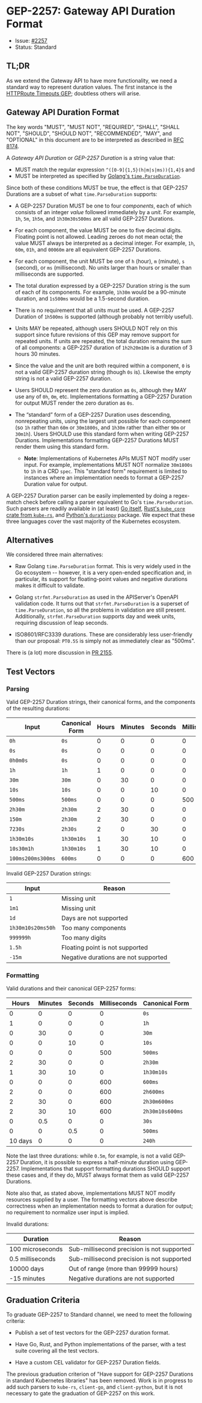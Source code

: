 # GEP-2257: Gateway API Duration Format

* Issue: [#2257](https://github.com/kubernetes-sigs/gateway-api/issues/2257)
* Status: Standard

## TL;DR

As we extend the Gateway API to have more functionality, we need a standard
way to represent duration values. The first instance is the [HTTPRoute
Timeouts GEP][GEP-1742]; doubtless others will arise.

[GEP-1742]:/geps/gep-1742

## Gateway API Duration Format

The key words "MUST", "MUST NOT", "REQUIRED", "SHALL", "SHALL NOT", "SHOULD",
"SHOULD NOT", "RECOMMENDED", "MAY", and "OPTIONAL" in this document are to be
interpreted as described in [RFC 8174].

[RFC 8174]:https://datatracker.ietf.org/doc/html/rfc8174

A _Gateway API Duration_ or _GEP-2257 Duration_ is a string value that:

- MUST match the regular expression `^([0-9]{1,5}(h|m|s|ms)){1,4}$` and
- MUST be interpreted as specified by [Golang's `time.ParseDuration`][gotime].

Since both of these conditions MUST be true, the effect is that GEP-2257
Durations are a subset of what `time.ParseDuration` supports:

- A GEP-2257 Duration MUST be one to four _components_, each of which consists
  of an integer _value_ followed immediately by a _unit_. For example, `1h`,
  `5m`, `1h5m`, and `1h30m30s500ms` are all valid GEP-2257 Durations.

- For each component, the value MUST be one to five decimal digits. Floating
  point is not allowed. Leading zeroes do not mean octal; the value MUST
  always be interpreted as a decimal integer. For example, `1h`, `60m`, `01h`,
  and `00060m` are all equivalent GEP-2257 Durations.

- For each component, the unit MUST be one of `h` (hour), `m` (minute), `s`
  (second), or `ms` (millisecond). No units larger than hours or smaller than
  milliseconds are supported.

- The total duration expressed by a GEP-2257 Duration string is the sum of
  each of its components. For example, `1h30m` would be a 90-minute duration,
  and `1s500ms` would be a 1.5-second duration.

- There is no requirement that all units must be used. A GEP-2257 Duration of
  `1h500ms` is supported (although probably not terribly useful).

- Units MAY be repeated, although users SHOULD NOT rely on this support since
  future revisions of this GEP may remove support for repeated units. If units
  are repeated, the total duration remains the sum of all components: a
  GEP-2257 duration of `1h2h20m10m` is a duration of 3 hours 30 minutes.

- Since the value and the unit are both required within a component, `0` is
  not a valid GEP-2257 duration string (though `0s` is). Likewise the empty
  string is not a valid GEP-2257 duration.

- Users SHOULD represent the zero duration as `0s`, although they MAY use any
  of `0h`, `0m`, etc. Implementations formatting a GEP-2257 Duration for
  output MUST render the zero duration as `0s`.

- The “standard” form of a GEP-2257 Duration uses descending, nonrepeating
  units, using the largest unit possible for each component (so `1h` rather
  than `60m` or `30m1800s`, and `1h30m` rather than either `90m` or `30m1h`).
  Users SHOULD use this standard form when writing GEP-2257 Durations.
  Implementations formatting GEP-2257 Durations MUST render them using this
  standard form.

    - **Note**: Implementations of Kubernetes APIs MUST NOT modify user input.
      For example, implementations MUST NOT normalize `30m1800s` to `1h` in a
      CRD `spec`. This "standard form" requirement is limited to instances
      where an implementation needs to format a GEP-2257 Duration value for
      output.

A GEP-2257 Duration parser can be easily implemented by doing a regex-match
check before calling a parser equivalent to Go's `time.ParseDuration`. Such
parsers are readily available in (at least) [Go itself][gotime], [Rust's
`kube_core` crate from `kube-rs`][kube-core], and [Python's
`durationpy`][durationpy] package. We expect that these three languages cover
the vast majority of the Kubernetes ecosystem.

[gotime]:https://pkg.go.dev/time#ParseDuration
[kube-core]:https://docs.rs/kube-core/latest/kube_core/duration/struct.Duration.html
[durationpy]:https://github.com/icholy/durationpy

## Alternatives

We considered three main alternatives:

- Raw Golang `time.ParseDuration` format. This is very widely used in the Go
  ecosystem -- however, it is a very open-ended specification and, in
  particular, its support for floating-point values and negative durations
  makes it difficult to validate.

- Golang `strfmt.ParseDuration` as used in the APIServer's OpenAPI validation
  code. It turns out that `strfmt.ParseDuration` is a superset of
  `time.ParseDuration`, so all the problems in validation are still present.
  Additionally, `strfmt.ParseDuration` supports day and week units, requiring
  discussion of leap seconds.

- ISO8601/RFC3339 durations. These are considerably less user-friendly than
  our proposal: `PT0.5S` is simply not as immediately clear as "500ms".

There is (a lot) more discussion in [PR 2155].

[PR 2155]:https://github.com/kubernetes-sigs/gateway-api/pull/2155

## Test Vectors

### Parsing

Valid GEP-2257 Duration strings, their canonical forms, and the components of
the resulting durations:

| Input | Canonical Form | Hours | Minutes | Seconds | Milliseconds |
|-------|-----------------|-------|---------|---------|--------------|
| `0h` | `0s` | 0 | 0 | 0 | 0 |
| `0s` | `0s` | 0 | 0 | 0 | 0 |
| `0h0m0s` | `0s` | 0 | 0 | 0 | 0 |
| `1h` | `1h` | 1 | 0 | 0 | 0 |
| `30m` | `30m` | 0 | 30 | 0 | 0 |
| `10s` | `10s` | 0 | 0 | 10 | 0 |
| `500ms` | `500ms` | 0 | 0 | 0 | 500 |
| `2h30m` | `2h30m` | 2 | 30 | 0 | 0 |
| `150m` | `2h30m` | 2 | 30 | 0 | 0 |
| `7230s` | `2h30s` | 2 | 0 | 30 | 0 |
| `1h30m10s` | `1h30m10s` | 1 | 30 | 10 | 0 |
| `10s30m1h` | `1h30m10s` | 1 | 30 | 10 | 0 |
| `100ms200ms300ms` | `600ms` | 0 | 0 | 0 | 600 |

Invalid GEP-2257 Duration strings:

| Input | Reason |
|-------|--------|
| `1` | Missing unit |
| `1m1` | Missing unit |
| `1d` | Days are not supported |
| `1h30m10s20ms50h` | Too many components |
| `999999h` | Too many digits |
| `1.5h` | Floating point is not supported |
| `-15m` | Negative durations are not supported |

### Formatting

Valid durations and their canonical GEP-2257 forms:

| Hours | Minutes | Seconds | Milliseconds | Canonical Form |
|-------|---------|---------|--------------|----------------|
| 0 | 0 | 0 | 0 | `0s` |
| 1 | 0 | 0 | 0 | `1h` |
| 0 | 30 | 0 | 0 | `30m` |
| 0 | 0 | 10 | 0 | `10s` |
| 0 | 0 | 0 | 500 | `500ms` |
| 2 | 30 | 0 | 0 | `2h30m` |
| 1 | 30 | 10 | 0 | `1h30m10s` |
| 0 | 0 | 0 | 600 | `600ms` |
| 2 | 0 | 0 | 600 | `2h600ms` |
| 2 | 30 | 0 | 600 | `2h30m600ms` |
| 2 | 30 | 10 | 600 | `2h30m10s600ms` |
| 0 | 0.5 | 0 | 0 | `30s` |
| 0 | 0 | 0.5 | 0 | `500ms` |
| 10 days | 0 | 0 | 0 | `240h` |

Note the last three durations: while `0.5m`, for example, is not a valid
GEP-2257 Duration, it is possible to express a half-minute duration using
GEP-2257. Implementations that support formatting durations SHOULD support
these cases and, if they do, MUST always format them as valid GEP-2257
Durations.

Note also that, as stated above, implementations MUST NOT modify resources
supplied by a user. The formatting vectors above describe correctness when an
implementation needs to format a duration for output; no requirement to
normalize user input is implied.

Invalid durations:

| Duration | Reason |
|----------|--------|
| 100 microseconds | Sub-millisecond precision is not supported |
| 0.5 milliseconds | Sub-millisecond precision is not supported |
| 10000 days | Out of range (more than 99999 hours) |
| -15 minutes | Negative durations are not supported |

## Graduation Criteria

To graduate GEP-2257 to Standard channel, we need to meet the following
criteria:

- Publish a set of test vectors for the GEP-2257 duration format.

- Have Go, Rust, and Python implementations of the parser, with a test suite
  covering all the test vectors.

- Have a custom CEL validator for GEP-2257 Duration fields.

The previous graduation criterion of "Have support for GEP-2257 Durations in
standard Kubernetes libraries" has been removed. Work is in progress to add
such parsers to `kube-rs`, `client-go`, and `client-python`, but it is not
necessary to gate the graduation of GEP-2257 on this work.
